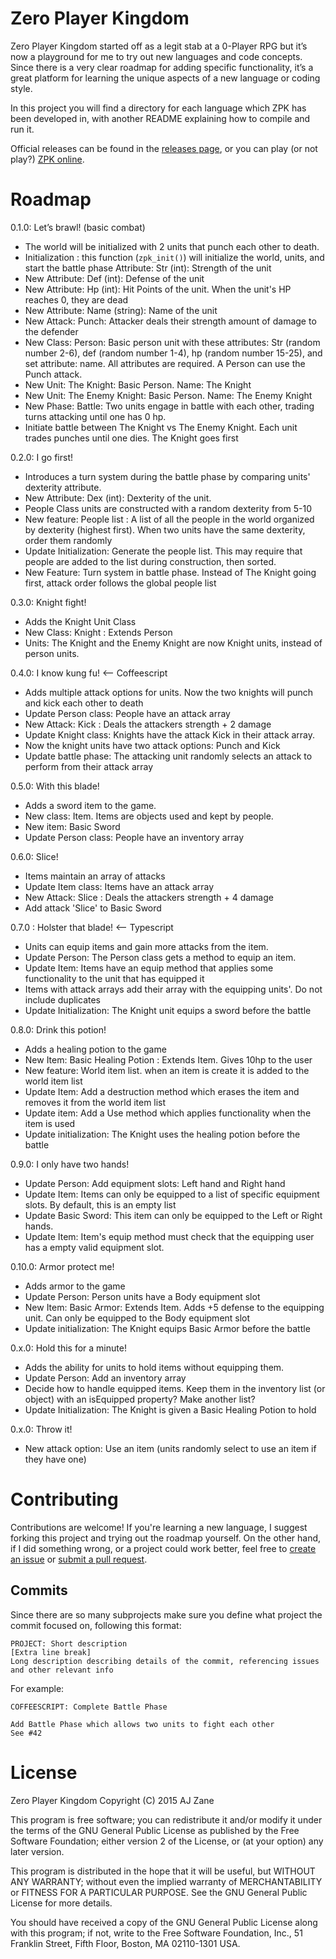 # Zero Player Kingdom

Zero Player Kingdom started off as a legit stab at a 0-Player RPG but it’s now a playground for me to try out new languages and code concepts. Since there is a very clear roadmap for adding specific functionality, it’s a great platform for learning the unique aspects of a new language or coding style.

In this project you will find a directory for each language which ZPK has been developed in, with another README explaining how to compile and run it. 

Official releases can be found in the [releases page](https://github.com/azanebrain/zero-player-kingdom/releases), or you can play (or not play?) [ZPK online](http://azanebrain.github.io/zero-player-kingdom).

# Roadmap

0.1.0: Let’s brawl! (basic combat)

- The world will be initialized with 2 units that punch each other to death. 
- Initialization : this function (`zpk_init()`) will initialize the world, units, and start the battle phase
Attribute: Str (int): Strength of the unit
- New Attribute: Def (int): Defense of the unit
- New Attribute: Hp (int): Hit Points of the unit. When the unit's HP reaches 0, they are dead 
- New Attribute: Name (string): Name of the unit
- New Attack: Punch: Attacker deals their strength amount of damage to the defender
- New Class: Person: Basic person unit with these attributes: Str (random number 2-6), def (random number 1-4), hp (random number 15-25), and set attribute: name. All attributes are required. A Person can use the Punch attack.
- New Unit: The Knight: Basic Person. Name: The Knight
- New Unit: The Enemy Knight: Basic Person. Name: The Enemy Knight
- New Phase: Battle: Two units engage in battle with each other, trading turns attacking until one has 0 hp. 
- Initiate battle between The Knight vs The Enemy Knight. Each unit trades punches until one dies. The Knight goes first

0.2.0: I go first! 

- Introduces a turn system during the battle phase by comparing units' dexterity attribute.
- New Attribute: Dex (int): Dexterity of the unit. 
- People Class units are constructed with a random dexterity from 5-10 
- New feature: People list : A list of all the people in the world organized by dexterity (highest first). When two units have the same dexterity, order them randomly
- Update Initialization: Generate the people list. This may require that people are added to the list during construction, then sorted.
- New Feature: Turn system in battle phase. Instead of The Knight going first, attack order follows the global people list

0.3.0: Knight fight!

- Adds the Knight Unit Class
- New Class: Knight : Extends Person
- Units: The Knight and the Enemy Knight are now Knight units, instead of person units.

0.4.0: I know kung fu! <-- Coffeescript

- Adds multiple attack options for units. Now the two knights will punch and kick each other to death
- Update Person class: People have an attack array
- New Attack: Kick : Deals the attackers strength + 2 damage
- Update Knight class: Knights have the attack Kick in their attack array.
- Now the knight units have two attack options: Punch and Kick
- Update battle phase: The attacking unit randomly selects an attack to perform from their attack array

0.5.0: With this blade!

- Adds a sword item to the game.
- New class: Item. Items are objects used and kept by people. 
- New item: Basic Sword
- Update Person class: People have an inventory array

0.6.0: Slice!

- Items maintain an array of attacks
- Update Item class: Items have an attack array
- New Attack: Slice : Deals the attackers strength + 4 damage
- Add attack 'Slice' to Basic Sword

0.7.0 : Holster that blade! <-- Typescript

- Units can equip items and gain more attacks from the item.
- Update Person: The Person class gets a method to equip an item. 
- Update Item: Items have an equip method that applies some functionality to the unit that has equipped it
- Items with attack arrays add their array with the equipping units'. Do not include duplicates
- Update Initialization: The Knight unit equips a sword before the battle

0.8.0: Drink this potion!

- Adds a healing potion to the game
- New Item: Basic Healing Potion : Extends Item. Gives 10hp to the user
- New feature: World item list. when an item is create it is added to the world item list
- Update Item: Add a destruction method which erases the item and removes it from the world item list
- Update item: Add a Use method which applies functionality when the item is used
- Update initialization: The Knight uses the healing potion before the battle

0.9.0: I only have two hands!

- Update Person: Add equipment slots: Left hand and Right hand
- Update Item: Items can only be equipped to a list of specific equipment slots. By default, this is an empty list
- Update Basic Sword: This item can only be equipped to the Left or Right hands.
- Update Item: Item's equip method must check that the equipping user has a empty valid equipment slot.

0.10.0: Armor protect me!

- Adds armor to the game
- Update Person: Person units have a Body equipment slot
- New Item: Basic Armor: Extends Item. Adds +5 defense to the equipping unit. Can only be equipped to the Body equipment slot
- Update initialization: The Knight equips Basic Armor before the battle

0.x.0: Hold this for a minute!

- Adds the ability for units to hold items without equipping them.
- Update Person: Add an inventory array
- Decide how to handle equipped items. Keep them in the inventory list (or object) with an isEquipped property? Make another list?
- Update Initialization: The Knight is given a Basic Healing Potion to hold

0.x.0: Throw it!

- New attack option: Use an item (units randomly select to use an item if they have one)

# Contributing

Contributions are welcome! If you're learning a new language, I suggest forking this project and trying out the roadmap yourself. On the other hand, if I did something wrong, or a project could work better, feel free to [create an issue](https://github.com/azanebrain/zero-player-kingdom/issues/new) or [submit a pull request](https://github.com/azanebrain/zero-player-kingdom/pulls). 

## Commits

Since there are so many subprojects make sure you define what project the commit focused on, following this format: 

```
PROJECT: Short description
[Extra line break]
Long description describing details of the commit, referencing issues and other relevant info
```

For example:

```
COFFEESCRIPT: Complete Battle Phase

Add Battle Phase which allows two units to fight each other
See #42
```

# License

Zero Player Kingdom
Copyright (C) 2015 AJ Zane

This program is free software; you can redistribute it and/or modify it under the terms of the GNU General Public License as published by the Free Software Foundation; either version 2 of the License, or (at your option) any later version.

This program is distributed in the hope that it will be useful, but WITHOUT ANY WARRANTY; without even the implied warranty of MERCHANTABILITY or FITNESS FOR A PARTICULAR PURPOSE.  See the GNU General Public License for more details.

You should have received a copy of the GNU General Public License along with this program; if not, write to the Free Software Foundation, Inc., 51 Franklin Street, Fifth Floor, Boston, MA 02110-1301 USA.